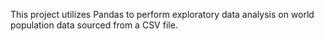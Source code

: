 This project utilizes Pandas to perform exploratory data analysis on world population data sourced from a CSV file.
